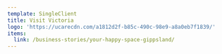 ```yaml
---
template: SingleClient
title: Visit Victoria
logo: 'https://ucarecdn.com/a1812d2f-b85c-490c-98e9-a8a0eb7f1839/'
items:
  link: /business-stories/your-happy-space-gippsland/
---
```

